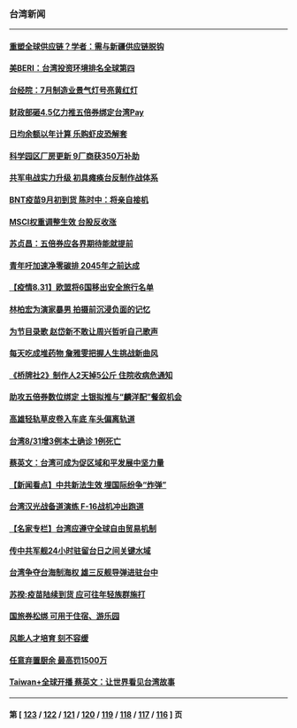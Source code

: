 ### 台湾新闻
---
#### [重塑全球供应链？学者：需与新疆供应链脱钩](../../pages/ncid1349361/n13200228.md) 
#### [美BERI：台湾投资环境排名全球第四](../../pages/ncid1349361/n13200231.md) 
#### [台经院：7月制造业景气灯号亮黄红灯](../../pages/ncid1349361/n13200244.md) 
#### [财政部砸4.5亿力推五倍券绑定台湾Pay](../../pages/ncid1349361/n13200234.md) 
#### [日均余额以年计算 乐购虾皮恐解套](../../pages/ncid1349361/n13200249.md) 
#### [科学园区厂房更新 9厂商获350万补助](../../pages/ncid1349361/n13200241.md) 
#### [共军电战实力升级 初具瘫痪台反制作战体系](../../pages/ncid1349361/n13200076.md) 
#### [BNT疫苗9月初到货 陈时中：将亲自接机](../../pages/ncid1349361/n13200132.md) 
#### [MSCI权重调整生效 台股反收涨](../../pages/ncid1349361/n13200079.md) 
#### [苏贞昌：五倍券应各界期待能就提前](../../pages/ncid1349361/n13200122.md) 
#### [青年吁加速净零碳排 2045年之前达成](../../pages/ncid1349361/n13200136.md) 
#### [【疫情8.31】欧盟将6国移出安全旅行名单](../../pages/ncid1349361/n13199672.md) 
#### [林柏宏为演家暴男 拍摄前沉浸负面的记忆](../../pages/ncid1349361/n13199735.md) 
#### [为节目录歌 赵岱新不敢让周兴哲听自己歌声](../../pages/ncid1349361/n13199622.md) 
#### [每天吃成堆药物 詹雅雯把握人生挑战新曲风](../../pages/ncid1349361/n13199725.md) 
#### [《桥牌社2》制作人2天掉5公斤 住院收病危通知](../../pages/ncid1349361/n13199168.md) 
#### [助攻五倍券数位绑定 土银拟推与“麟洋配”餐叙机会](../../pages/ncid1349361/n13199436.md) 
#### [高雄轻轨草皮卷入车底 车头偏离轨道](../../pages/ncid1349361/n13199408.md) 
#### [台湾8/31增3例本土确诊 1例死亡](../../pages/ncid1349361/n13199338.md) 
#### [蔡英文：台湾可成为促区域和平发展中坚力量](../../pages/ncid1349361/n13198929.md) 
#### [【新闻看点】中共新法生效 埋国际纷争“炸弹”](../../pages/ncid1349361/n13198540.md) 
#### [台湾汉光战备道演练 F-16战机冲出跑道](../../pages/ncid1349361/n13198908.md) 
#### [【名家专栏】台湾应遵守全球自由贸易机制](../../pages/ncid1349361/n13197718.md) 
#### [传中共军舰24小时驻留台日之间关键水域](../../pages/ncid1349361/n13197966.md) 
#### [台湾争夺台海制海权 雄三反舰导弹进驻台中](../../pages/ncid1349361/n13197950.md) 
#### [苏揆:疫苗陆续到货 应可往年轻族群施打](../../pages/ncid1349361/n13197867.md) 
#### [国旅券松绑 可用于住宿、游乐园](../../pages/ncid1349361/n13197869.md) 
#### [风能人才培育 刻不容缓](../../pages/ncid1349361/n13197871.md) 
#### [任意弃置厨余 最高罚1500万](../../pages/ncid1349361/n13197876.md) 
#### [Taiwan+全球开播 蔡英文：让世界看见台湾故事](../../pages/ncid1349361/n13197712.md) 

---
#### 第 [ [123](./123.md) / [122](./122.md) / [121](./121.md) / [120](./120.md) / [119](./119.md) / [118](./118.md) / [117](./117.md) / [116](./116.md) ] 页
